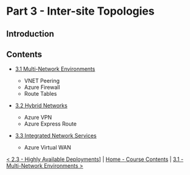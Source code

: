 # Part 3 - Inter-site Topologies

## Introduction

## Contents

- [3.1 Multi-Network Environments](./multiNetworkEnvironments.md)
    - VNET Peering
    - Azure Firewall
    - Route Tables

- [3.2 Hybrid Networks](./hybridNetworks.md)
    - Azure VPN
    - Azure Express Route

- [3.3 Integrated Network Services](./integratedNetworkServices.md)
    - Azure Virtual WAN


[< 2.3 - Highly Available Deployments](../Part2/highlyAvailableDeployments.md)] | [Home - Course Contents](../Contents.md) |  [3.1 - Multi-Network Environments >](./multiNetworkEnvironments.md)